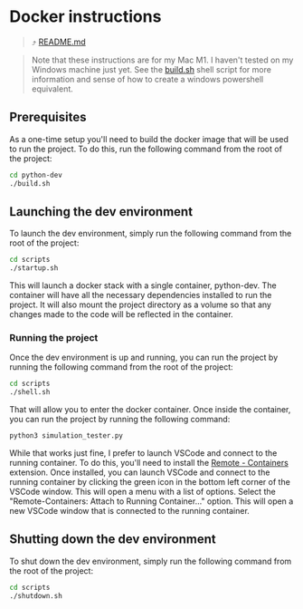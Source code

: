 # Docker instructions

> ⤴️ [README.md](../README.md#how-i-addressed-this-challenge)

> Note that these instructions are for my Mac M1.  I haven't tested on my Windows machine just yet. See the [build.sh](python-dev/build.sh) shell script for more information and sense of how to create a windows powershell equivalent.

## Prerequisites
As a one-time setup you'll need to build the docker image that will be used to run the project.  To do this, run the following command from the root of the project:

```bash
cd python-dev
./build.sh
```

## Launching the dev environment
To launch the dev environment, simply run the following command from the root of the project:

```bash
cd scripts
./startup.sh
```

This will launch a docker stack with a single container, python-dev.  The container will have all the necessary dependencies installed to run the project.  It will also mount the project directory as a volume so that any changes made to the code will be reflected in the container.

### Running the project
Once the dev environment is up and running, you can run the project by running the following command from the root of the project:

```bash
cd scripts
./shell.sh
```

That will allow you to enter the docker container.  Once inside the container, you can run the project by running the following command:

```bash
python3 simulation_tester.py
```

While that works just fine, I prefer to launch VSCode and connect to the running container.  To do this, you'll need to install the [Remote - Containers](https://marketplace.visualstudio.com/items?itemName=ms-vscode-remote.remote-containers) extension.  Once installed, you can launch VSCode and connect to the running container by clicking the green icon in the bottom left corner of the VSCode window.  This will open a menu with a list of options.  Select the "Remote-Containers: Attach to Running Container..." option.  This will open a new VSCode window that is connected to the running container.  

## Shutting down the dev environment
To shut down the dev environment, simply run the following command from the root of the project:

```bash
cd scripts
./shutdown.sh
```

